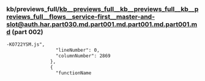 ### kb/previews_full/kb__previews_full__kb__previews_full__kb__previews_full__flows__service-first__master-and-slot@auth.har.part030.md.part001.md.part001.md.part001.md (part 002)

```md
-KO722YSM.js",
                  "lineNumber": 0,
                  "columnNumber": 2869
                },
                {
                  "functionName
```

```
